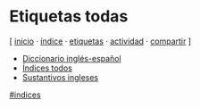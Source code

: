 # Etiquetas todas
[ [inicio](https://github.com/jucardus/jucardus.github.io/blob/main/index.md) · [índice](https://github.com/jucardus/jucardus.github.io/blob/main/25/10/23/indice-alfabetico.md) · [etiquetas](https://github.com/jucardus/jucardus.github.io/blob/main/25/10/23/etiquetas-todas.md) · [actividad](https://github.com/jucardus/jucardus.github.io/blob/main/25/10/23/actividad-reciente.md) · [compartir](https://x.com/intent/tweet?text=Etiquetas%20todas%20%E2%80%94%20%C3%8Dndices%0A%0AColecci%C3%B3n%20de%20todas%20las%20etiquetas%20en%20el%20Repositorio%20Jucardus%2C%20para%20clasificar%20todas%20las%20entradas%20por%20temas.%0A%0A%E2%86%92%20https%3A%2F%2Fgithub.com%2Fjucardus%2Fjucardus.github.io%2Fblob%2Fmain%2F25%2F10%2F23%2Fetiquetas-todas.md%0A%0A%23indices_jucardus) ]

* [Diccionario inglés-español](https://github.com/jucardus/jucardus.github.io/blob/main/25/10/23/diccionario-ingles-espanol.md)
* [Índices todos](https://github.com/jucardus/jucardus.github.io/blob/main/25/10/23/indices-todos.md)
* [Sustantivos ingleses](https://github.com/jucardus/jucardus.github.io/blob/main/25/10/23/sustantivos-ingleses.md)

[#indices](https://github.com/jucardus/jucardus.github.io/blob/main/25/10/23/indices-todos.md)
